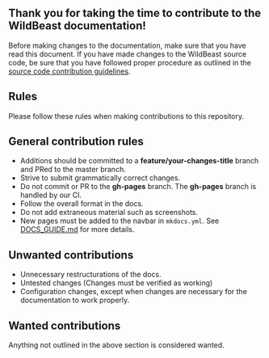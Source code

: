 ## Thank you for taking the time to contribute to the WildBeast documentation!

Before making changes to the documentation, make sure that you have read this document. If you have made changes to the WildBeast source code, be sure that you have followed proper procedure as outlined in the [source code contribution guidelines](SOURCE_CONTRIBUTING.md).

## Rules

Please follow these rules when making contributions to this repository.

## General contribution rules

* Additions should be committed to a **feature/your-changes-title** branch and PRed to the master branch.
* Strive to submit grammatically correct changes.
* Do not commit or PR to the **gh-pages** branch. The **gh-pages** branch is handled by our CI.
* Follow the overall format in the docs.
* Do not add extraneous material such as screenshots.
* New pages must be added to the navbar in `mkdocs.yml`. See [DOCS_GUIDE.md](DOCS_GUIDE.md) for more details.

## Unwanted contributions

* Unnecessary restructurations of the docs.
* Untested changes (Changes must be verified as working)
* Configuration changes, except when changes are necessary for the documentation to work properly.

## Wanted contributions

Anything not outlined in the above section is considered wanted.
